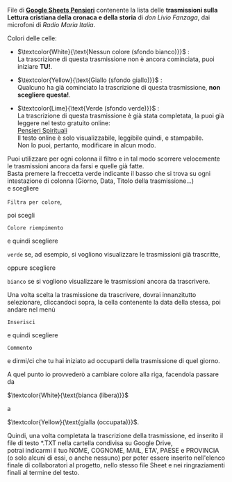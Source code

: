 
File di **[Google Sheets Pensieri](https://docs.google.com/spreadsheets/d/18VII4OIte7B5_PQrYK9lYfO061YqU9I2PD_zum2Z37E/edit?usp=sharing)** contenente la lista delle **trasmissioni sulla Lettura cristiana della cronaca e della storia** di *don Livio Fanzaga*, dai microfoni di *Radio Maria Italia*.<br/>

Colori delle celle:

 - $\textcolor{White}{\text{Nessun colore (sfondo bianco)}}$ :<br/>
La trascrizione di questa trasmissione non è ancora cominciata, puoi iniziare **TU!**.

 - $\textcolor{Yellow}{\text{Giallo (sfondo giallo)}}$ :<br/>
Qualcuno ha già cominciato la trascrizione di questa trasmissione, **non scegliere questa!**.

 - $\textcolor{Lime}{\text{Verde (sfondo verde)}}$ :<br/>
La trascrizione di questa trasmissione è già stata completata, la puoi già leggere nel testo gratuito online:<br/>
[Pensieri Spirituali](https://docs.google.com/document/d/1f79y3bqPjzCxjQToyCH-L5Hn7pKRYA4mrWPsDk5wLSk/edit?usp=sharing)<br/>
Il testo online è solo visualizzabile, leggibile quindi, e stampabile.<br/>
Non lo puoi, pertanto, modificare in alcun modo.

Puoi utilizzare per ogni colonna il filtro e in tal modo scorrere velocemente le trasmissioni ancora da farsi e quelle già fatte.<br/>
Basta premere la freccetta verde indicante il basso che si trova su ogni intestazione di colonna (Giorno, Data, Titolo della trasmissione...)<br/>
e scegliere

`Filtra per colore`,

poi scegli

`Colore riempimento`

e quindi scegliere

`verde` se, ad esempio, si vogliono visualizzare le trasmissioni già trascritte,

oppure scegliere

`bianco` se si vogliono visualizzare le trasmissioni ancora da trascrivere.

Una volta scelta la trasmissione da trascrivere, dovrai innanzitutto selezionare, cliccandoci sopra, la cella contenente la data della stessa,
poi andare nel menù

`Inserisci`

e quindi scegliere

`Commento`

e dirmi/ci che tu hai iniziato ad occuparti della trasmissione di quel giorno.<br/>

A quel punto io provvederò a cambiare colore alla riga, facendola passare da

$\textcolor{White}{\text{bianca (libera)}}$

a

$\textcolor{Yellow}{\text{gialla (occupata)}}$. 

Quindi, una volta completata la trascrizione della trasmissione, ed inserito il file di testo \*.TXT nella cartella condivisa su Google Drive,<br/>
potrai indicarmi il tuo NOME, COGNOME, MAIL, ETA', PAESE e PROVINCIA (o solo alcuni di essi, o anche nessuno) per poter essere inserito
nell'elenco finale di collaboratori al progetto, nello stesso file Sheet e nei ringraziamenti finali al termine del testo.

